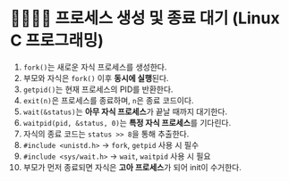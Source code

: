 # 👨‍👩‍👧‍👦 프로세스 생성 및 종료 대기 (Linux C 프로그래밍)

1. `fork()`는 새로운 자식 프로세스를 생성한다.
2. 부모와 자식은 `fork()` 이후 **동시에 실행**된다.
3. `getpid()`는 현재 프로세스의 PID를 반환한다.
4. `exit(n)`은 프로세스를 종료하며, `n`은 종료 코드이다.
5. `wait(&status)`는 **아무 자식 프로세스**가 끝날 때까지 대기한다.
6. `waitpid(pid, &status, 0)`는 **특정 자식 프로세스**를 기다린다.
7. 자식의 종료 코드는 `status >> 8`을 통해 추출한다.
8. `#include <unistd.h>` → `fork`, `getpid` 사용 시 필수
9. `#include <sys/wait.h>` → `wait`, `waitpid` 사용 시 필요
10. 부모가 먼저 종료되면 자식은 **고아 프로세스**가 되어 init이 수거한다.
